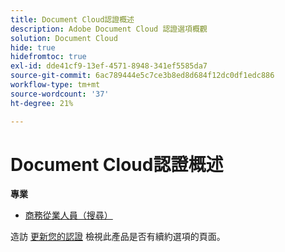 ```yaml
---
title: Document Cloud認證概述
description: Adobe Document Cloud 認證選項概觀
solution: Document Cloud
hide: true
hidefromtoc: true
exl-id: dde41cf9-13ef-4571-8948-341ef5585da7
source-git-commit: 6ac789444e5c7ce3b8ed8d684f12dc0df1edc886
workflow-type: tm+mt
source-wordcount: '37'
ht-degree: 21%

---
```


# Document Cloud認證概述

**專業**

* [商務從業人員（搜尋）](/help/certifications/adc/adc-p-business.md) <!--AD0-??-->

造訪 [更新您的認證](/help/certifications/renew.md) 檢視此產品是否有續約選項的頁面。

